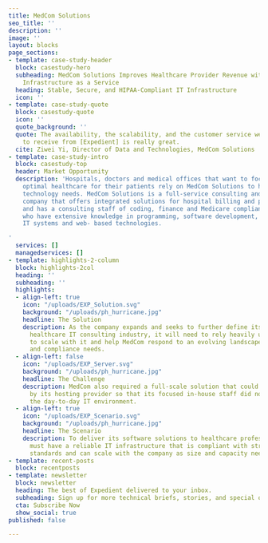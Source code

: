 ```yaml
---
title: MedCom Solutions
seo_title: ''
description: ''
image: ''
layout: blocks
page_sections:
- template: case-study-header
  block: casestudy-hero
  subheading: MedCom Solutions Improves Healthcare Provider Revenue with Expedient
    Infrastructure as a Service
  heading: Stable, Secure, and HIPAA-Compliant IT Infrastructure
  icon: ''
- template: case-study-quote
  block: casestudy-quote
  icon: ''
  quote_background: ''
  quote: The availability, the scalability, and the customer service we were able
    to receive from [Expedient] is really great.
  cite: Ziwei Yi, Director of Data and Technologies, MedCom Solutions
- template: case-study-intro
  block: casestudy-top
  header: Market Opportunity
  description: 'Hospitals, doctors and medical offices that want to focus on providing
    optimal healthcare for their patients rely on MedCom Solutions to handle their
    technology needs. MedCom Solutions is a full-service consulting and software technology
    company that offers integrated solutions for hospital billing and pricing needs
    and has a consulting staff of coding, finance and Medicare compliance experts
    who have extensive knowledge in programming, software development, large hospital
    IT systems and web- based technologies.

'
  services: []
  managedservices: []
- template: highlights-2-column
  block: highlights-2col
  heading: ''
  subheading: ''
  highlights:
  - align-left: true
    icon: "/uploads/EXP_Solution.svg"
    background: "/uploads/ph_hurricane.jpg"
    headline: The Solution
    description: As the company expands and seeks to further define its niche in the
      healthcare IT consulting industry, it will need to rely heavily upon [Expedient]
      to scale with it and help MedCom respond to an evolving landscape of technology
      and compliance needs.
  - align-left: false
    icon: "/uploads/EXP_Server.svg"
    background: "/uploads/ph_hurricane.jpg"
    headline: The Challenge
    description: MedCom also required a full-scale solution that could be managed
      by its hosting provider so that its focused in-house staff did not have to oversee
      the day-to-day IT environment.
  - align-left: true
    icon: "/uploads/EXP_Scenario.svg"
    background: "/uploads/ph_hurricane.jpg"
    headline: The Scenario
    description: To deliver its software solutions to healthcare professionals, MedCom
      must have a reliable IT infrastructure that is compliant with stringent HIPAA
      standards and can scale with the company as size and capacity needs increase.
- template: recent-posts
  block: recentposts
- template: newsletter
  block: newsletter
  heading: The best of Expedient delivered to your inbox.
  subheading: Sign up for more technical briefs, stories, and special offers from Expedient.
  cta: Subscribe Now
  show_social: true
published: false

---
```

